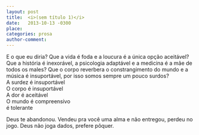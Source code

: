 ```yaml
---
layout: post
title:  <i>(sem título 1)</i>
date:   2013-10-13 -0300
place:
categories: prosa
author-comment:
---
```



E o que eu diria? <!--more-->Que a vida é foda e a loucura é a única opção aceitável? Que a história é inexorável, a psicologia adaptável e a medicina é a mãe de todos os males? Que o corpo reverbera o constrangimento do mundo e a música é insuportável, por isso somos sempre um pouco surdos?  
A surdez é insuportável  
O corpo é insuportável  
A dor é aceitável  
O mundo é compreensivo  
é tolerante  

Deus te abandonou. Vendeu pra você uma alma e não entregou, perdeu no jogo. Deus não joga dados, prefere pôquer.
